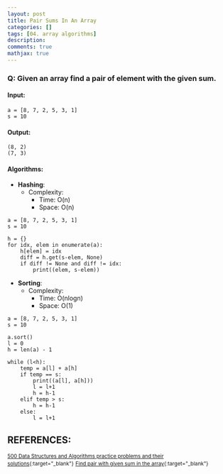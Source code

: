 ```yaml
---
layout: post
title: Pair Sums In An Array
categories: []
tags: [04. array algorithms]
description:
comments: true
mathjax: true
---
```


### Q: Given an array find a pair of element with the given sum.

#### Input:

```python3
a = [8, 7, 2, 5, 3, 1]
s = 10
```

#### Output:

```python3
(8, 2)
(7, 3)
```

#### Algorithms:

* **Hashing**:
  * Complexity:
    * Time:     O(n)
    * Space:    O(n)

```python3
a = [8, 7, 2, 5, 3, 1]
s = 10

h = {}
for idx, elem in enumerate(a):
    h[elem] = idx
    diff = h.get(s-elem, None)
    if diff != None and diff != idx:
        print((elem, s-elem))
```

* **Sorting**:
  * Complexity:
    * Time:     O(nlogn)
    * Space:    O(1)

```python3
a = [8, 7, 2, 5, 3, 1]
s = 10

a.sort()
l = 0
h = len(a) - 1

while (l<h):
    temp = a[l] + a[h]
    if temp == s:
        print((a[l], a[h]))
        l = l+1
        h = h-1
    elif temp > s:
        h = h-1
    else:
        l = l+1
```

## REFERENCES:

<small>[500 Data Structures and Algorithms practice problems and their solutions](https://techiedelight.quora.com/500-Data-Structures-and-Algorithms-practice-problems-and-their-solutions){:target="_blank"}</small>
<small>[Find pair with given sum in the array](http://www.techiedelight.com/find-pair-with-given-sum-array/){:target="_blank"}</small>
